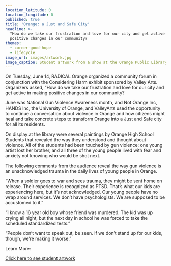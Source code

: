 ```yaml
---
location_latitude: 0
location_longitude: 0
published: true
title: 'Orange: a Just and Safe City'
headline: >-
  "How do we take our frustration and love for our city and get active in making
  positive changes in our community?
themes:
  - corner-good-hope
  - lifecycle
image_url: images/artwork.jpg
image_caption: Student artwork from a show at the Orange Public Library
---
```

On Tuesday, June 14, RADICAL Orange organized a community forum in conjunction with the Considering Harm exhibit sponsored by Valley Arts. Organizers asked, “How do we take our frustration and love for our city and get active in making positive changes in our community? 

June was National Gun Violence Awareness month, and Not Orange Inc, HANDS Inc, the University of Orange, and ValleyArts used the opportunity to continue a conversation about violence in Orange and how citizens might heal and take concrete steps to transform Orange into a Just and Safe city for all its residents.  

On display at the library were several paintings by Orange High School Students that revealed the way they understood and thought about violence. All of the students had been touched by gun violence: one young artist lost her brother, and all three of the young people lived with fear and anxiety not knowing who would be shot next.  

The following comments from the audience reveal the way gun violence is an unacknowledged trauma in the daily lives of young people in Orange.  

“When a soldier goes to war and sees trauma, they might be sent home on release.  Their experience is recognized as PTSD. That’s what our kids are experiencing here, but it’s not acknowledged. Our young people have no wrap around services.  We don’t have psychologists. We are supposed to be accustomed to it.”  

“I know a 16 year old boy whose friend was murdered. The kid was up crying all night, but the next day in school he was forced to take the scheduled standardized tests.”  

“People don’t want to speak out, be seen. If we don’t stand up for our kids, though, we’re making it worse.”  

Learn More:  

[Click here to see student artwork](http://imgur.com/a/y02A6)

